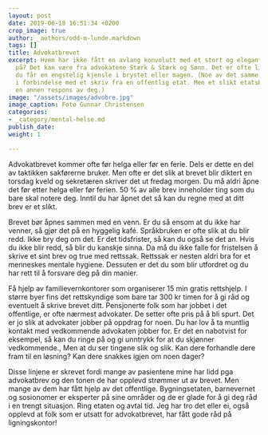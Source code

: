 ```yaml
---
layout: post
date: 2019-06-18 16:51:34 +0200
crop_image: true
author: _authors/odd-m-lunde.markdown
tags: []
title: Advokatbrevet
excerpt: Hvem har ikke fått en avlang konvolutt med et stort og elegant firmanavn
  på? Det kan være fra advokatene Stærk & Stærk og Sønn. Det er ofte litt tykt og
  du får en engstelig kjensle i brystet eller magen. (Noe av det samme kan du føle
  i forbindelse med et skriv fra en offentlig etat. Men et slikt etatsbrev krever
  en annen respons av deg.)
image: "/assets/images/advobre.jpg"
image_caption: Foto Gunnar Christensen
categories:
- _category/mental-helse.md
publish_date: 
weight: 1

---
```


Advokatbrevet kommer ofte før helga eller før en ferie. Dels er dette en del av taktikken sakførerne bruker. Men ofte er det slik at brevet blir diktert en torsdag kveld og sekretæren skriver det ut fredag morgen. Du må aldri åpne det før etter helga eller før ferien. 50 % av alle brev inneholder ting som du bare skal notere deg. Inntil du har åpnet det så kan du regne med at ditt brev er et slikt.

Brevet bør åpnes sammen med en venn. Er du så ensom at du ikke har venner, så gjør det på en hyggelig kafé. Språkbruken er ofte slik at du blir redd. Ikke bry deg om det. Er det tidsfrister, så kan du også se det an. Hvis du ikke blir redd, så blir du kanskje sinna. Da må du ikke falle for fristelsen å skrive et sint brev og true med rettssak. Rettssak er nesten aldri bra for et menneskes mentale hygiene. Dessuten er det du som blir utfordret og du har rett til å forsvare deg på din manier.

Få hjelp av familievernkontorer som organiserer 15 min gratis rettshjelp. I større byer fins det rettskyndige som bare tar 300 kr timen for å gi råd og eventuelt å skrive brevet ditt. Pensjonerte folk som har jobbet i det offentlige, er ofte nærmest advokater. De setter ofte pris på å bli spurt. Det er jo slik at advokater jobber på oppdrag for noen. Du har lov å ta muntlig kontakt med vedkommende advokaten jobber for. Er det en nabotvist for eksempel, så kan du ringe på og gi unntrykk for at du skjønner vedkommende., Men at du ser tingene slik og slik. Kan dere forhandle dere fram til en løsning? Kan dere snakkes igjen om noen dager?

Disse linjene er skrevet fordi mange av pasientene mine har lidd pga advokatbrev og den tonen de har opplevd strømmer ut av brevet. Men mange av dem har fått hjelp av det offentlige. Bygningsetaten, barnevernet og sosionomer er eksperter på sine områder og de er glade for å gi deg råd i en trengt situasjon. Ring etaten og avtal tid. Jeg har tro det eller ei, også opplevd at folk som er utsatt for advokatbrevet, har fått gode råd på ligningskontor!